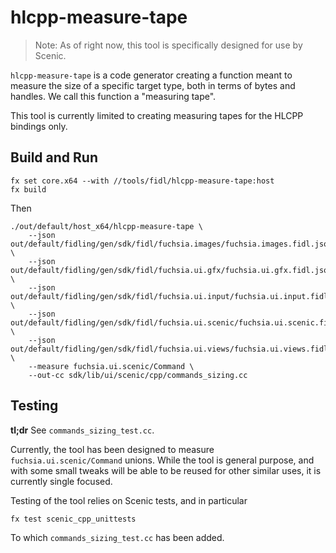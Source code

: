 # hlcpp-measure-tape

> Note: As of right now, this tool is specifically designed for use by Scenic.

`hlcpp-measure-tape` is a code generator creating a function meant to measure
the size of a specific target type, both in terms of bytes and handles. We
call this function a "measuring tape".

This tool is currently limited to creating measuring tapes for the HLCPP
bindings only.

## Build and Run

    fx set core.x64 --with //tools/fidl/hlcpp-measure-tape:host
    fx build

Then

    ./out/default/host_x64/hlcpp-measure-tape \
        --json out/default/fidling/gen/sdk/fidl/fuchsia.images/fuchsia.images.fidl.json \
        --json out/default/fidling/gen/sdk/fidl/fuchsia.ui.gfx/fuchsia.ui.gfx.fidl.json \
        --json out/default/fidling/gen/sdk/fidl/fuchsia.ui.input/fuchsia.ui.input.fidl.json \
        --json out/default/fidling/gen/sdk/fidl/fuchsia.ui.scenic/fuchsia.ui.scenic.fidl.json \
        --json out/default/fidling/gen/sdk/fidl/fuchsia.ui.views/fuchsia.ui.views.fidl.json \
        --measure fuchsia.ui.scenic/Command \
        --out-cc sdk/lib/ui/scenic/cpp/commands_sizing.cc

## Testing

**tl;dr** See `commands_sizing_test.cc`.

Currently, the tool has been designed to measure `fuchsia.ui.scenic/Command`
unions. While the tool is general purpose, and with some small tweaks will be
able to be reused for other similar uses, it is currently single focused.

Testing of the tool relies on Scenic tests, and in particular

    fx test scenic_cpp_unittests

To which `commands_sizing_test.cc` has been added.

